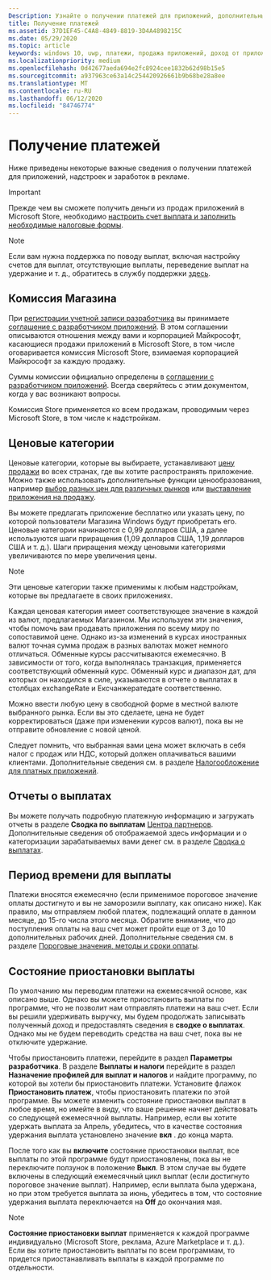 ```yaml
---
Description: Узнайте о получении платежей для приложений, дополнительных компонентов (продуктов в приложении) и прибыли на рекламу.
title: Получение платежей
ms.assetid: 37D1EF45-C4A8-4849-8819-3D4A4898215C
ms.date: 05/29/2020
ms.topic: article
keywords: windows 10, uwp, платежи, продажа приложений, доход от приложения, выплата, плата store, удержание платежей, процент
ms.localizationpriority: medium
ms.openlocfilehash: 0d42677aeda694e2fc8924cee1832b62d98b15e5
ms.sourcegitcommit: a937963ce63a14c254420926661b9b68be28a8ee
ms.translationtype: MT
ms.contentlocale: ru-RU
ms.lasthandoff: 06/12/2020
ms.locfileid: "84746774"
---
```

# <a name="getting-paid"></a>Получение платежей
Ниже приведены некоторые важные сведения о получении платежей для приложений, надстроек и заработок в рекламе.

> [!IMPORTANT]
> Прежде чем вы сможете получить деньги из продаж приложений в Microsoft Store, необходимо [настроить счет выплата и заполнить необходимые налоговые формы](setting-up-your-payout-account-and-tax-forms.md).

> [!NOTE]
> Если вам нужна поддержка по поводу выплат, включая настройку счетов для выплат, отсутствующие выплаты, переведение выплат на удержание и т. д., обратитесь в службу поддержки [здесь](https://developer.microsoft.com/windows/support).

## <a name="store-fee"></a>Комиссия Магазина

При [регистрации учетной записи разработчика](https://developer.microsoft.com/store/register) вы принимаете [соглашение с разработчиком приложений](https://docs.microsoft.com/legal/windows/agreements/app-developer-agreement). В этом соглашении описываются отношения между вами и корпорацией Майкрософт, касающиеся продажи приложений в Microsoft Store, в том числе оговаривается комиссия Microsoft Store, взимаемая корпорацией Майкрософт за каждую продажу.

Суммы комиссии официально определены в [соглашении с разработчиком приложений](https://docs.microsoft.com/legal/windows/agreements/app-developer-agreement). Всегда сверяйтесь с этим документом, когда у вас возникают вопросы.

Комиссия Store применяется ко всем продажам, проводимым через Microsoft Store, в том числе к надстройкам.


## <a name="price-tiers"></a>Ценовые категории

Ценовые категории, которые вы выбираете, устанавливают [цену продажи](set-and-schedule-app-pricing.md#base-price) во всех странах, где вы хотите распространять приложение. Можно также использовать дополнительные функции ценообразования, например [выбор разных цен для различных рынков](set-and-schedule-app-pricing.md#override-base-price-for-specific-markets) или [выставление приложения на продажу](put-apps-and-add-ons-on-sale.md).

Вы можете предлагать приложение бесплатно или указать цену, по которой пользователи Магазина Windows будут приобретать его. Ценовые категории начинаются с 0,99 долларов США, а далее используются шаги приращения (1,09 долларов США, 1,19 долларов США и т. д.). Шаги приращения между ценовыми категориями увеличиваются по мере увеличения цены.

> [!NOTE] 
> Эти ценовые категории также применимы к любым надстройкам, которые вы предлагаете в своих приложениях.

Каждая ценовая категория имеет соответствующее значение в каждой из валют, предлагаемых Магазином. Мы используем эти значения, чтобы помочь вам продавать приложения по всему миру по сопоставимой цене. Однако из-за изменений в курсах иностранных валют точная сумма продаж в разных валютах может немного отличаться. Обменные курсы рассчитываются ежемесячно. В зависимости от того, когда выполнялась транзакция, применяется соответствующий обменный курс. Обменный курс и диапазон дат, для которых он находился в силе, указываются в отчете о выплатах в столбцах exchangeRate и Ексчанжератедате соответственно.

Можно ввести любую цену в свободной форме в местной валюте выбранного рынка. Если вы это сделаете, цена не будет корректироваться (даже при изменении курсов валют), пока вы не отправите обновление с новой ценой. 

Следует помнить, что выбранная вами цена может включать в себя налог с продаж или НДС, который должен оплачиваться вашими клиентами. Дополнительные сведения см. в разделе [Налогообложение для платных приложений](tax-details-for-paid-apps.md).


## <a name="payout-reporting"></a>Отчеты о выплатах

Вы можете получать подробную платежную информацию и загружать отчеты в разделе **Сводка по выплатам** [Центра партнеров](https://partner.microsoft.com/dashboard). Дополнительные сведения об отображаемой здесь информации и о категоризации зарабатываемых вами денег см. в разделе [Сводка о выплатах](payout-summary.md).


## <a name="payout-timeframe"></a>Период времени для выплаты

Платежи вносятся ежемесячно (если применимое пороговое значение оплаты достигнуто и вы не заморозили выплату, как описано ниже). Как правило, мы отправляем любой платеж, подлежащий оплате в данном месяце, до 15-го числа этого месяца. Обратите внимание, что до поступления оплаты на ваш счет может пройти еще от 3 до 10 дополнительных рабочих дней. Дополнительные сведения см. в разделе [Пороговые значения, методы и сроки оплаты](payment-thresholds-methods-and-timeframes.md).


##  <a name="payout-hold-status"></a>Состояние приостановки выплаты

По умолчанию мы переводим платежи на ежемесячной основе, как описано выше. Однако вы можете приостановить выплаты по программе, что не позволит нам отправлять платежи на ваш счет. Если вы решили удерживать выручку, мы будем продолжать записывать полученный доход и предоставлять сведения в **сводке о выплатах**. Однако мы не будем переводить средства на ваш счет, пока вы не отключите удержание.

Чтобы приостановить платежи, перейдите в раздел **Параметры разработчика**. В разделе **Выплаты и налоги** перейдите в раздел **Назначение профилей для выплат и налогов** и найдите программу, по которой вы хотели бы приостановить платежи. Установите флажок **Приостановить платеж**, чтобы приостановить платежи по этой программе. Вы можете изменить состояние приостановки выплат в любое время, но имейте в виду, что ваше решение начнет действовать со следующей ежемесячной выплаты. Например, если вы хотите удержать выплата за Апрель, убедитесь, что в качестве состояния удержания выплата установлено значение **вкл** . до конца марта.

После того как вы **включите** состояние приостановки выплат, все выплаты по этой программе будут приостановлены, пока вы не переключите ползунок в положение **Выкл**. В этом случае вы будете включены в следующий ежемесячный цикл выплат (если достигнуто пороговое значение выплат). Например, если выплата была удержана, но при этом требуется выплата за июнь, убедитесь в том, что состояние удержания выплата переключается на **Off** до окончания мая.

> [!NOTE]
> **Состояние приостановки выплат** применяется к каждой программе индивидуально (Microsoft Store, реклама, Azure Marketplace и т. д.). Если вы хотите приостановить выплаты по всем программам, то придется приостанавливать выплаты в каждой программе по отдельности.


 

 




